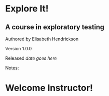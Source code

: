 # Explore It!

## A course in exploratory testing

Authored by Elisabeth Hendrickson

Version 1.0.0

Released _date goes here_

Notes:

# Welcome Instructor!